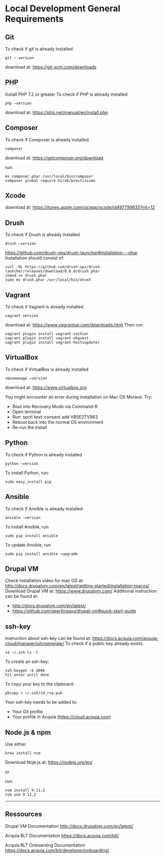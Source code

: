 # Local Development General Requirements

## Git
To check if git is already installed
```
git –-version
```
download at: https://git-scm.com/downloads

## PHP
Install PHP 7.2 or greater
To check if PHP is already installed
```
php –version
```
download at: https://php.net/manual/en/install.php

## Composer
To check if Composer is already installed
```
composer
```
download at: https://getcomposer.org/download

run:
```
mv composer.phar /usr/local/bin/composer
composer global require hirak/prestissimo
```

## Xcode
download at: https://itunes.apple.com/us/app/xcode/id497799835?mt=12

## Drush
To check if Drush is already installed
```
drush –version
```
https://github.com/drush-ops/drush-launcher#installation---phar
Installation should consist of:
```
curl -OL https://github.com/drush-ops/drush-launcher/releases/download/0.6.0/drush.phar
chmod +x drush.phar
sudo mv drush.phar /usr/local/bin/drush
```

## Vagrant
To check if Vagrant is already installed
```
vagrant version
```
download at: https://www.vagrantup.com/downloads.html
Then run:
```
vagrant plugin install vagrant-cachier
vagrant plugin install vagrant-vbguest
vagrant plugin install vagrant-hostsupdater
```

## VirtualBox
To check if VirtualBox is already installed
```
vboxmanage –version
```
download at: https://www.virtualbox.org

You might encounter an error during installation on Mac OS Morave. Try:
- Boot into Recovery Mode via Command-R
- Open terminal
- Run: spctl kext-consent add VB5E2TV963
- Reboot back into the normal OS environment
- Re-run the install

## Python
To check if Python is already installed
```
python –version
```
To install Python, run:
```
sudo easy_install pip
```

## Ansible
To check if Ansible is already installed
```
ansible –version
```
To install Ansible, run
```
sudo pip install ansible
```
To update Ansible, run
```
sudo pip install ansible –upgrade
```

## Drupal VM
Check installation video for mac OS at: http://docs.drupalvm.com/en/latest/getting-started/installation-macos/
Download Drupal VM at: https://www.drupalvm.com/
Additional instruction can be found at:
- http://docs.drupalvm.com/en/latest/
- https://github.com/geerlingguy/drupal-vm#quick-start-guide

## ssh-key
Instruction about ssh-key can be found at: https://docs.acquia.com/acquia-cloud/manage/ssh/generate/
To check if a public key already exists:
```
cd ~/.ssh ls -l
```
To create an ssh-key:
```
ssh-keygen -b 4096
hit enter until done
```
To copy your key to the clipboard:
```
pbcopy < ~/.ssh/id_rsa.pub
```

Your ssh-key needs to be added to:
- Your Git profile
- Your profile in Acquia (https://cloud.acquia.com)

## Node.js & npm
Use either
```
brew install nvm
```
Download Noje.js at: https://nodejs.org/en/

or

run:
```
nvm install 9.11.2
nvm use 9.11.2
```

---
## Ressources
Drupal VM Documentation
http://docs.drupalvm.com/en/latest/

Acquia BLT Documentation
https://docs.acquia.com/blt/

Acquia BLT Onboarding Documentation
https://docs.acquia.com/blt/developer/onboarding/
